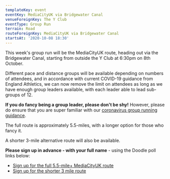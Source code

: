 ```yaml
---
templateKey: event
eventKey: MediaCityUK via Bridgewater Canal
venueForeignKey: The Y Club
eventType: Group Run
terrain: Road
routeForeignKey: MediaCityUK via Bridgewater Canal
startsAt: '2020-10-08 18:30'
---
```

This week's group run will be the MediaCityUK route, heading out via the Bridgewater Canal,
starting from outside the Y Club at 6:30pm on 8th October.

Different pace and distance groups will be available depending on 
numbers of attendees, and in accordance with current COVID-19 
guidance from England Athletics, we can now remove the limit 
on attendees as long as we have enough group leaders available, 
with each leader able to lead sub-groups of 12.

**If you do fancy being a group leader, please don't be shy!** However, please do ensure that
you are super familiar with our [coronavirus group running guidance](/about/coronavirus-group-running-guidance).

The full route is approximately 5.5-miles, with a longer option for those who fancy it. 

A shorter 3-mile alternative route will also be available.

**Please sign up in advance - with your full name** - using the 
Doodle poll links below:

* [Sign up for the full 5.5-mile+ MediaCityUK route](https://doodle.com/poll/s5iidgwe4az6mg5k)
* [Sign up for the shorter 3 mile route](https://doodle.com/poll/g4qsrtyx9eb872a8)
